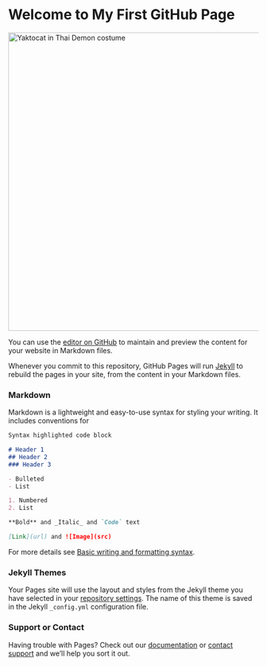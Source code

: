 <html lang="eng-US" dir="ltr" >
<head>
<meta charset="UTF-8">
</head>
</html>

# Welcome to My First GitHub Page

<div role="img" aria-label="Yaktocat">
  <img src="https://octodex.github.com/images/yaktocat.png"
  srcet= https://octodex.github.com/images/yaktocat.png 2x, 
        https://octodex.github.com/images/yaktocat.png 3x,
        https://octodex.github.com/images/yaktocat.png 4x, 
        alt="Yaktocat in Thai Demon costume"
    width="600" height="600">
  </div>


You can use the [editor on GitHub](https://github.com/Meowzart13/TWU/edit/gh-pages/index.md) to maintain and preview the content for your website in Markdown files.

Whenever you commit to this repository, GitHub Pages will run [Jekyll](https://jekyllrb.com/) to rebuild the pages in your site, from the content in your Markdown files.

### Markdown

Markdown is a lightweight and easy-to-use syntax for styling your writing. It includes conventions for

```markdown
Syntax highlighted code block

# Header 1
## Header 2
### Header 3

- Bulleted
- List

1. Numbered
2. List

**Bold** and _Italic_ and `Code` text

[Link](url) and ![Image](src)
```

For more details see [Basic writing and formatting syntax](https://docs.github.com/en/github/writing-on-github/getting-started-with-writing-and-formatting-on-github/basic-writing-and-formatting-syntax).

### Jekyll Themes

Your Pages site will use the layout and styles from the Jekyll theme you have selected in your [repository settings](https://github.com/Meowzart13/TWU/settings/pages). The name of this theme is saved in the Jekyll `_config.yml` configuration file.

### Support or Contact

Having trouble with Pages? Check out our [documentation](https://docs.github.com/categories/github-pages-basics/) or [contact support](https://support.github.com/contact) and we’ll help you sort it out.
